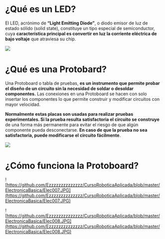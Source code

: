# ¿Qué es un LED?

El LED, acrónimo de **“Light Emitting Diode”**, o diodo emisor de luz de estado sólido (solid state), constituye un tipo especial de semiconductor, cuya **característica principal es convertir en luz la corriente eléctrica de bajo voltaje** que atraviesa su chip.

![](http://robolution.mx/clases/electronica_basica/electronica_8.jpg)

# ¿Qué es una Protobard?

Una Protoboard o tabla de pruebas, **es un instrumento que permite probar el diseño de un circuito sin la necesidad de soldar o desoldar componentes.** Las conexiones en una Protoboard se hacen con solo insertar los componentes lo que permite construir y modificar circuitos con mayor velocidad.

**Normalmente estas placas son usadas para realizar pruebas experimentales. Si la prueba resulta satisfactoria el circuito se construye** de una forma más permanente para evitar el riesgo de que algún componente pueda desconectarse. **En caso de que la prueba no sea satisfactoria, puede modificarse el circuito fácilmente**.

![](http://robolution.mx/clases/electronica_basica/electronica_9.jpg)

# ¿Cómo funciona la Protoboard? 
![https://github.com/Ezzzzzzzzzzzzzz/CursoRoboticaAplicada/blob/master/ElectronicaBasica/Elec007.JPG](https://github.com/Ezzzzzzzzzzzzzz/CursoRoboticaAplicada/blob/master/ElectronicaBasica/Elec007.JPG)

![https://github.com/Ezzzzzzzzzzzzzz/CursoRoboticaAplicada/blob/master/ElectronicaBasica/Elec008.JPG](https://github.com/Ezzzzzzzzzzzzzz/CursoRoboticaAplicada/blob/master/ElectronicaBasica/Elec008.JPG)

<!--stackedit_data:
eyJoaXN0b3J5IjpbLTg0NTY3NzIzOSw0NjY1OTkzNiwxMjA5MD
I4NTEyLC0yNjkwMjA1OTZdfQ==
-->